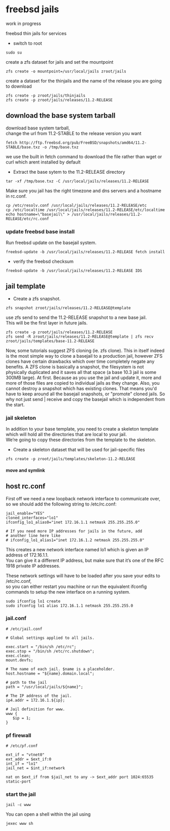 # freebsd jails

work in progress

freebsd thin jails for services

* switch to root

```
sudo su
```

create a zfs dataset for jails and set the mountpoint

```
zfs create -o mountpoint=/usr/local/jails zroot/jails
```

create a dataset for the thinjails and the name of the release you are going to download


```
zfs create -p zroot/jails/thinjails
zfs create -p zroot/jails/releases/11.2-RELEASE
```

## download the base system tarball

download base system tarball,  
change the url from 11.2-STABLE to the release version you want

```
fetch http://ftp.freebsd.org/pub/FreeBSD/snapshots/amd64/11.2-STABLE/base.txz -o /tmp/base.txz
```

we use the built in fetch command to download the file rather than wget or curl which arent installed by default


* Extract the base sytem to the 11.2-RELEASE directory

```
tar -xf /tmp/base.txz -C /usr/local/jails/releases/11.2-RELEASE
```

Make sure you jail has the right timezone and dns servers and a hostname in rc.conf.

```
cp /etc/resolv.conf /usr/local/jails/releases/11.2-RELEASE/etc
cp /etc/localtime /usr/local/jails/releases/11.2-RELEASE/etc/localtime
echo hostname=\"basejail\" > /usr/local/jails/releases/11.2-RELEASE/etc/rc.conf
```

### update freebsd base install

Run freebsd update on the basejail system.

```
freebsd-update -b /usr/local/jails/releases/11.2-RELEASE fetch install
```

* verify the freebsd checksum

```
freebsd-update -b /usr/local/jails/releases/11.2-RELEASE IDS
```

## jail template


* Create a zfs snapshot.

```
zfs snapshot zroot/jails/releases/11.2-RELEASE@template
```

use zfs send to send the 11.2-RELEASE snapshot to a new base jail.  
This will be the first layer in future jails.

```
zfs create -p zroot/jails/releases/11.2-RELEASE
zfs send -R zroot/jails/releases/11.2-RELEASE@template | zfs recv zroot/jails/templates/base-11.2-RELEASE
```

Now, some tutorials suggest ZFS cloning (ie. zfs clone). This in itself indeed is the most simple way to clone a basejail to a production jail, however ZFS clones have certain drawbacks which over time completely negate any benefits. A ZFS clone is basically a snapshot, the filesystem is not physically duplicated and it saves all that space (a base 10.3 jail is some 300MB large). At first. Because as you use the jail and update it, more and more of those files are copied to individual jails as they change. Also, you cannot destroy a snapshot which has existing clones. That means you'd have to keep around all the basejail snapshots, or "promote" cloned jails. So why not just send | receive and copy the basejail which is independent from the start. 

### jail skeleton

In addition to your base template, you need to create a skeleton template which will hold all the directories that are local to your jail.  
We’re going to copy these directories from the template to the skeleton.

* Create a skeleton dataset that will be used for jail-specific files

```
zfs create -p zroot/jails/templates/skeleton-11.2-RELEASE
```

#### move and symlink

## host rc.conf

First off we need a new loopback network interface to communicate over, so we should add the following string to /etc/rc.conf:

```
jail_enable="YES"
cloned_interfaces="lo1"
ifconfig_lo1_alias0="inet 172.16.1.1 netmask 255.255.255.0"

# If you need more IP addresses for jails in the future, add
# another line here like
# ifconfig_lo1_alias1="inet 172.16.1.2 netmask 255.255.255.0"
```

This creates a new network interface named lo1 which is given an IP address of 172.16.1.1.  
You can give it a different IP address, but make sure that it’s one of the RFC 1918 private IP addresses.

These network settings will have to be loaded after you save your edits to /etc/rc.conf,  
so you can either restart you machine or run the equivalent ifconfig commands to setup the new interface on a running system.

```
sudo ifconfig lo1 create
sudo ifconfig lo1 alias 172.16.1.1 netmask 255.255.255.0
```

### jail.conf

```
# /etc/jail.conf

# Global settings applied to all jails.

exec.start = "/bin/sh /etc/rc";
exec.stop = "/bin/sh /etc/rc.shutdown";
exec.clean;
mount.devfs;

# The name of each jail. $name is a placeholder.
host.hostname = "${name}.domain.local";

# path to the jail
path = "/usr/local/jails/${name}";

# The IP address of the jail.
ip4.addr = 172.16.1.${ip};

# Jail definition for www.
www {
   $ip = 1;
}
```

### pf firewall

```
# /etc/pf.conf

ext_if = "vtnet0"
ext_addr = $ext_if:0
int_if = "lo1"
jail_net = $int_if:network

nat on $ext_if from $jail_net to any -> $ext_addr port 1024:65535 static-port 
```

### start the jail

```
jail -c www
```

You can open a shell within the jail using

```
jexec www sh
```
